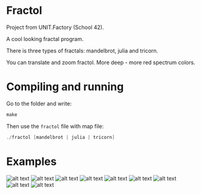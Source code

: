 # Fractol 
Project from UNIT.Factory (School 42).

A cool looking fractal program.

There is three types of fractals: mandelbrot, julia and tricorn.

You can translate and zoom fractol. More deep - more red spectrum colors.

# Compiling and running
Go to the folder and write:
```c
make
```
Then use the ```fractol``` file with map file:
```c
./fractol [mandelbrot | julia | tricorn]
```
# Examples
![alt text](https://raw.githubusercontent.com/Areandy/Fractol/master/readme_scenes/1.png)
![alt text](https://raw.githubusercontent.com/Areandy/Fractol/master/readme_scenes/2.png)
![alt text](https://raw.githubusercontent.com/Areandy/Fractol/master/readme_scenes/3.png)
![alt text](https://raw.githubusercontent.com/Areandy/Fractol/master/readme_scenes/4.png)
![alt text](https://raw.githubusercontent.com/Areandy/Fractol/master/readme_scenes/5.png)
![alt text](https://raw.githubusercontent.com/Areandy/Fractol/master/readme_scenes/6.png)
![alt text](https://raw.githubusercontent.com/Areandy/Fractol/master/readme_scenes/7.png)
![alt text](https://raw.githubusercontent.com/Areandy/Fractol/master/readme_scenes/8.png)
![alt text](https://raw.githubusercontent.com/Areandy/Fractol/master/readme_scenes/9.png)
